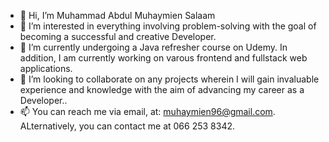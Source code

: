 - 👋 Hi, I’m Muhammad Abdul Muhaymien Salaam
- 👀 I’m interested in everything involving problem-solving with the goal of becoming a successful and creative Developer.
- 🌱 I’m currently undergoing a Java refresher course on Udemy. In addition, I am currently working on varous frontend and fullstack web applications.
- 💞️ I’m looking to collaborate on any projects wherein I will gain invaluable experience and knowledge with the aim of advancing my career as a Developer..
- 📫 You can reach me via email, at: muhaymien96@gmail.com. ALternatively, you can contact me at 066 253 8342.

<!---
Muhaymien96/Muhaymien96 is a ✨ special ✨ repository because its `README.md` (this file) appears on your GitHub profile.
You can click the Preview link to take a look at your changes.
--->
